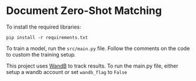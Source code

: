 # Document Zero-Shot Matching

To install the required libraries:

```
pip install -r requirements.txt
```

To train a model, run the `src/main.py` file. Follow the comments on the code to custom the training setup.

This project uses [WandB](wandb.ai) to track results. To run the main.py file, either setup a wandb account or set `wandb_flag` to `False`